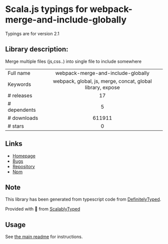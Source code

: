 
# Scala.js typings for webpack-merge-and-include-globally

Typings are for version 2.1

## Library description:
Merge multiple files (js,css..) into single file to include somewhere

|                    |                 |
| ------------------ | :-------------: |
| Full name          | webpack-merge-and-include-globally |
| Keywords           | webpack, global, js, merge, concat, global library, expose |
| # releases         | 17 |
| # dependents       | 5 |
| # downloads        | 611911 |
| # stars            | 0 |

## Links
- [Homepage](https://github.com/markshapiro/webpack-merge-and-include-globally#readme)
- [Bugs](https://github.com/markshapiro/webpack-merge-and-include-globally/issues)
- [Repository](https://github.com/markshapiro/webpack-merge-and-include-globally)
- [Npm](https://www.npmjs.com/package/webpack-merge-and-include-globally)
    


## Note
This library has been generated from typescript code from [DefinitelyTyped](https://definitelytyped.org).

Provided with :purple_heart: from [ScalablyTyped](https://github.com/oyvindberg/ScalablyTyped)

## Usage
See [the main readme](../../readme.md) for instructions.


